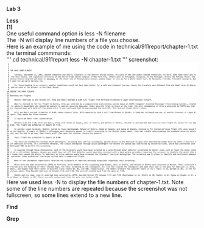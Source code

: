 **Lab 3** <br>

**Less** <br>
**(1)** <br>
One useful command option is less -N filename <br>
The -N will display line numbers of a file you choose. <br>
Here is an example of me using the code in technical/911report/chapter-1.txt <br>
the terminal commmands: <br>
'''
cd technical/911report
less -N chapter-1.txt
'''
screenshot: <br>
![less -N](lessn.png)
Here we used less -N to display the file numbers of chapter-1.txt. Note some of the line numbers are repeated because the screenshot was not fullscreen, so some lines extend to a new line.









**Find**



**Grep**
